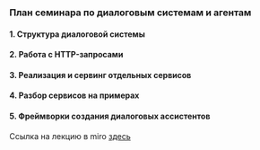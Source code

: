 ### План семинара по диалоговым системам и агентам
#### 1. Структура диалоговой системы
#### 2. Работа с HTTP-запросами
#### 3. Реализация и сервинг отдельных сервисов
#### 4. Разбор сервисов на примерах
#### 5. Фреймворки создания диалоговых ассистентов

Ссылка на лекцию в miro [здесь](https://miro.com/app/board/uXjVLE--XNw=/)